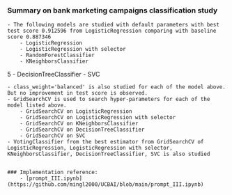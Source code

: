 ### Summary on bank marketing campaigns classification study
    - The following models are studied with default parameters with best test score 0.912596 from LogisticRegression comparing with baseline score 0.887346
        - LogisticRegression
        - LogisticRegression with selector
        - RandomForestClassifier
        - KNeighborsClassifier
5       - DecisionTreeClassifier
        - SVC
        
    - class_weight='balanced' is also studied for each of the model above. But no improvement in test score is observed.
    - GridSearchCV is used to search hyper-parameters for each of the model listed above.
        - GridSearchCV on LogisticRegression
        - GridSearchCV on LogisticRegression with selector
        - GridSearchCV on KNeighborsClassifier
        - GridSearchCV on DecisionTreeClassifier
        - GridSearchCV on SVC
    - VotingClassifier from the best estimator from GridSearchCV of LogisticRegression, LogisticRegression with selector, KNeighborsClassifier, DecisionTreeClassifier, SVC is also studied


    ### Implementation reference:
        - [prompt_III.ipynb](https://github.com/mingl2000/UCBAI/blob/main/prompt_III.ipynb)
    

